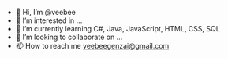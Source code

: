 - 👋 Hi, I’m @veebee
- 👀 I’m interested in ...
- 🌱 I’m currently learning C#, Java, JavaScript, HTML, CSS, SQL
- 💞️ I’m looking to collaborate on ...
- 📫 How to reach me veebeegenzai@gmail.com

<!---
veebeegenzai/veebeegenzai is a ✨ special ✨ repository because its `README.md` (this file) appears on your GitHub profile.
You can click the Preview link to take a look at your changes.
--->
